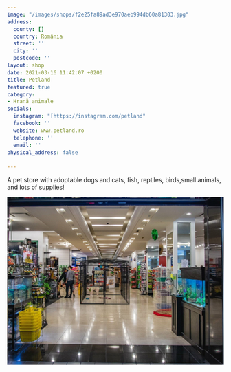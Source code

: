 ```yaml
---
image: "/images/shops/f2e25fa89ad3e970aeb994db60a81303.jpg"
address:
  county: []
  country: România
  street: ''
  city: ''
  postcode: ''
layout: shop
date: 2021-03-16 11:42:07 +0200
title: Petland
featured: true
category:
- Hrană animale
socials:
  instagram: "[https://instagram.com/petland"
  facebook: ''
  website: www.petland.ro
  telephone: ''
  email: ''
physical_address: false

---
```

A pet store with adoptable dogs and cats, fish, reptiles, birds,small animals, and lots of supplies!

![](/images/shops/35051893_226874731242465_408722312091664384_o.jpg)